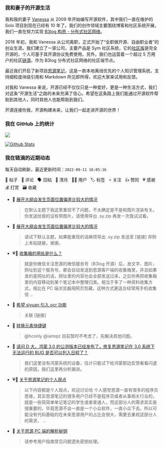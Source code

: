 ### 我和妻子的开源生活

我和我的妻子 [Vanessa](https://github.com/Vanessa219) 从 2009 年开始编写开源软件，其中我们一直在维护的 Solo 项目到现在已经有 10 年了。我们的创作领域主要围绕博客和社区系统开展，我们一直在努力实现 [B3log 构思 - 分布式社区网络](https://ld246.com/article/1546941897596)。

2018 年初，我和 Vanessa 从公司离职，正式开始了“全职做开源、自由职业者”的创业生涯。我们建立了一家公司，主要产品是 Sym 社区系统，它的[社区版](https://github.com/88250/symphony)是完全开源的，个人可基于其开源协议免费使用。另外，我们也运营着一个超过 5 万用户的社区[链滴](https://ld246.com)，作为 B3log 分布式社区网络的社区端节点。

最近我们开启了新项目[思源笔记](https://github.com/siyuan-note/siyuan)，这是一款本地离线优先的个人知识管理系统，支持细粒度块级引用和 Markdown 所见即所得，欢迎大家来试用和反馈。

对我和 Vanessa 来说，开源已经不仅仅只是一种爱好，更是一种生活方式，我们对这条“开源生活”之路的未来充满了信心。希望在这条路上我们能通过开源软件帮助到其他人，同时其他人也能帮助到我们。

开源连接你我，开源构建未来，让我们一起走进开源的世界！

### 我在 GitHub 上的统计

<a title="Hits" target="_blank" href="https://github.com/88250/88250"><img src="https://hits.b3log.org/88250/88250.svg"></a>

[![Github Stats](https://github-readme-stats.vercel.app/api?username=88250&theme=tokyonight&show_icons=true)](https://github.com/88250)

<!--events start -->

### 我在链滴的近期动态

每天自动刷新，最近更新时间：`2022-09-11 16:05:16`

📝 帖子 &nbsp; 💬 评论 &nbsp; 🗣 回帖 &nbsp; 🌙 清月 &nbsp; 👨‍💻 用户 &nbsp; 🏷️ 标签 &nbsp; ⭐️ 关注 &nbsp; 👍 赞同 &nbsp; 💗 感谢 &nbsp; 💰 打赏 &nbsp; 🗃 收藏

* 💬 [展开大纲会发生页面位置偏差比较大的情况](https://ld246.com/article/1662877047462/comment/1662883196199#comments)

  > 在默认主题下我这里重现不了问题，不太确定是不是和图片渲染有关。你发送给我的没有带图片，请使用导出 .sy.zip 再发一次我试试看。
* 💬 [展开大纲会发生页面位置偏差比较大的情况](https://ld246.com/article/1662877047462/comment/1662879662171#comments)

  > 请试下默认主题，如果能重现的话麻烦导出 .sy.zip 发送至 [链接] 并附上本贴链接，谢谢。
* 💗💬 [收集箱的用处是什么？](https://ld246.com/article/1662787661355/comment/1662876897696#comments)

  > 就是你微信关注思源的微信服务号（B3log 开源）后，发文字、图片、网址到这个服务号，都会自动发送到思源客户端的收集箱里，并且如果发的是网址的话，网址里的内容也会全部发送过来，之后你再把收集箱里的内容移动到某个笔记本中整理归类。相当于多了一种资料收集方式，相比在 PC 端浏览器用网页剪藏，这种方式更适合经常用手机收集信 ..
* 💬 [希望 siyuan 引入 ocr 功能](https://ld246.com/article/1662745711574/comment/1662879420212#comments)

  > 关联 [链接]
* 💬 [转换元素快捷键](https://ld246.com/article/1662799743682/comment/1662879231363#comments)

  > @hconly @iamqiz 目前暂时不考虑了，先解决其他问题。
* 💬 [请问 D 大，鸿蒙 3.0 的公测版本已经发布了，修复思源笔记在 3.0 系统下无法运行的 BUG 是否可以列入日程了？](https://ld246.com/article/1662870314668/comment/1662875028520#comments)

  > 我们这里没有鸿蒙系统的设备，估计只能试下给鸿蒙那边反馈看看闪退的原因，我们这里再分析跟进。
* 💗📝 [关于思源笔记的个人观点](https://ld246.com/article/1662814726278)

  > 以下内容都是个人观点，欢迎讨论哈 个人感觉思源一直有很多的程序员思维，其实思源笔记的很多用户已经不是程序员或者从事相关行业的，就是一些简简单单记笔记的学生或者普通人，而这部分人的需求其实是很重要的，毕竟思源不会一直是一个小众软件，一直小众下去。所以可能没有代码基础的在未来思源用户的占比会很大，需要去重视这部分人的需求， ..
* 💬 [关于思源 PC 端的解析秘钥](https://ld246.com/article/1662821776852/comment/1662822739193#comments)

  > 请参考用户指南常见问题遗失密钥处理。


<!--events end -->
